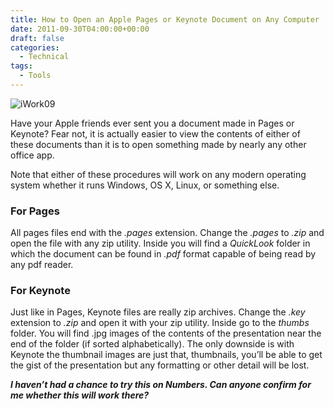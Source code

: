 ```yaml
---
title: How to Open an Apple Pages or Keynote Document on Any Computer
date: 2011-09-30T04:00:00+00:00
draft: false
categories:
  - Technical
tags:
  - Tools
---
```


![iWork09](/images/2011/09/iWork09-225x223-1.jpg)

Have your Apple friends ever sent you a document made in Pages or Keynote? Fear not, it is actually easier to view the contents of either of these documents than it is to open something made by nearly any other office app.

Note that either of these procedures will work on any modern operating system whether it runs Windows, OS X, Linux, or something else.

### For Pages

All pages files end with the _.pages_ extension. Change the _.pages_ to _.zip_ and open the file with any zip utility. Inside you will find a _QuickLook_ folder in which the document can be found in _.pdf_ format capable of being read by any pdf reader.

### For Keynote

Just like in Pages, Keynote files are really zip archives. Change the _.key_ extension to _.zip_ and open it with your zip utility. Inside go to the _thumbs_ folder. You will find .jpg images of the contents of the presentation near the end of the folder (if sorted alphabetically). The only downside is with Keynote the thumbnail images are just that, thumbnails, you’ll be able to get the gist of the presentation but any formatting or other detail will be lost.

_**I haven’t had a chance to try this on Numbers. Can anyone confirm for me whether this will work there?**_